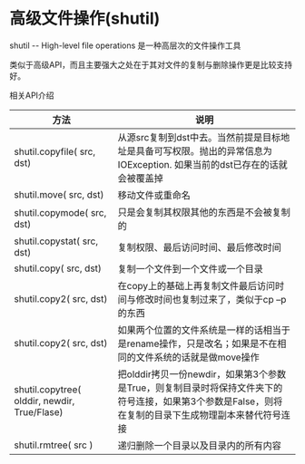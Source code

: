 
# 高级文件操作(shutil)

shutil -- High-level file operations 是一种高层次的文件操作工具

类似于高级API，而且主要强大之处在于其对文件的复制与删除操作更是比较支持好。

相关API介绍

方法|说明
---|---
shutil.copyfile( src, dst) |从源src复制到dst中去。当然前提是目标地址是具备可写权限。抛出的异常信息为IOException. 如果当前的dst已存在的话就会被覆盖掉
shutil.move( src, dst)|  移动文件或重命名
shutil.copymode( src, dst)| 只是会复制其权限其他的东西是不会被复制的
shutil.copystat( src, dst) |复制权限、最后访问时间、最后修改时间
shutil.copy( src, dst) | 复制一个文件到一个文件或一个目录
shutil.copy2( src, dst)  |在copy上的基础上再复制文件最后访问时间与修改时间也复制过来了，类似于cp –p的东西
shutil.copy2( src, dst) | 如果两个位置的文件系统是一样的话相当于是rename操作，只是改名；如果是不在相同的文件系统的话就是做move操作
shutil.copytree( olddir, newdir, True/Flase)|把olddir拷贝一份newdir，如果第3个参数是True，则复制目录时将保持文件夹下的符号连接，如果第3个参数是False，则将在复制的目录下生成物理副本来替代符号连接
shutil.rmtree( src )| 递归删除一个目录以及目录内的所有内容
